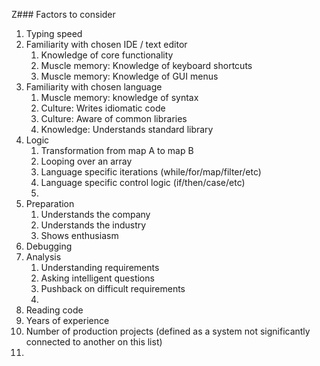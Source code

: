  Z### Factors to consider

1. Typing speed
1. Familiarity with chosen IDE / text editor
    1. Knowledge of core functionality
    1. Muscle memory: Knowledge of keyboard shortcuts
    1. Muscle memory: Knowledge of GUI menus
1. Familiarity with chosen language
    1. Muscle memory: knowledge of syntax
    1. Culture: Writes idiomatic code
    1. Culture: Aware of common libraries
    1. Knowledge: Understands standard library
1. Logic
    1. Transformation from map A to map B
    1. Looping over an array
    1. Language specific iterations (while/for/map/filter/etc)
    1. Language specific control logic (if/then/case/etc)
    1. 
1. Preparation
    1. Understands the company
    1. Understands the industry
    1. Shows enthusiasm
1. Debugging
1. Analysis
    1. Understanding requirements
    1. Asking intelligent questions
    1. Pushback on difficult requirements
    1. 
1. Reading code
1. Years of experience
1. Number of production projects (defined as a system not significantly connected to another on this list)
1. 
